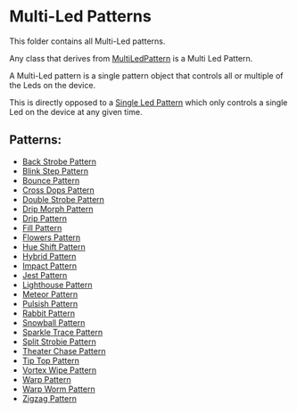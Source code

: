 # Multi-Led Patterns

This folder contains all Multi-Led patterns.

Any class that derives from [MultiLedPattern](MultiLedPattern.h) is a Multi Led Pattern.

A Multi-Led pattern is a single pattern object that controls all or multiple of the Leds on the device.

This is directly opposed to a [Single Led Pattern](../Single) which only controls a single Led on the device at any given time.

## Patterns:
- [Back Strobe Pattern](BackStrobePattern.h)
- [Blink Step Pattern](BlinkStepPattern.h)
- [Bounce Pattern](BouncePattern.h)
- [Cross Dops Pattern](CrossDopsPattern.h)
- [Double Strobe Pattern](DoubleStrobePattern.h)
- [Drip Morph Pattern](DripMorphPattern.h)
- [Drip Pattern](DripPattern.h)
- [Fill Pattern](FillPattern.h)
- [Flowers Pattern](FlowersPattern.h)
- [Hue Shift Pattern](HueShiftPattern.h)
- [Hybrid Pattern](HybridPattern.h)
- [Impact Pattern](ImpactPattern.h)
- [Jest Pattern](JestPattern.h)
- [Lighthouse Pattern](LighthousePattern.h)
- [Meteor Pattern](MeteorPattern.h)
- [Pulsish Pattern](PulsishPattern.h)
- [Rabbit Pattern](RabbitPattern.h)
- [Snowball Pattern](SnowballPattern.h)
- [Sparkle Trace Pattern](SparkleTracePattern.h)
- [Split Strobie Pattern](SplitStrobiePattern.h)
- [Theater Chase Pattern](TheaterChasePattern.h)
- [Tip Top Pattern](TipTopPattern.h)
- [Vortex Wipe Pattern](VortexWipePattern.h)
- [Warp Pattern](WarpPattern.h)
- [Warp Worm Pattern](WarpWormPattern.h)
- [Zigzag Pattern](ZigzagPattern.h)
